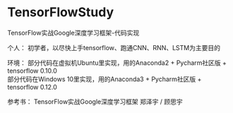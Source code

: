 # TensorFlowStudy
TensorFlow实战Google深度学习框架-代码实现

个人：
初学者，以尽快上手tensorflow、跑通CNN、RNN、LSTM为主要目的

环境：
部分代码在虚拟机Ubuntu里实现，用的Anaconda2 + Pycharm社区版 + tensorflow 0.10.0 <br/>
部分代码在Windows 10里实现，用的Anaconda3 + Pycharm社区版 + tensorflow 0.12.0

参考书：
TensorFlow实战Google深度学习框架  郑泽宇 / 顾思宇 
